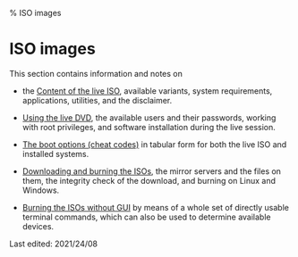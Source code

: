 % ISO images

# ISO images

This section contains information and notes on

+ the [Content of the live ISO](0201-cd-content_en.md#content-of-the-live-iso), available variants, system requirements, applications, utilities, and the disclaimer.

+ [Using the live DVD](0202-live-mode_en.md#use-live-dvd), the available users and their passwords, working with root privileges, and software installation during the live session.

+ [The boot options (cheat codes)](0204-cheatcodes_en.md#bootoptions-cheatcodes) in tabular form for both the live ISO and installed systems.

+ [Downloading and burning the ISOs](0206-cd-dl-burning_en.md#iso-download-and-burn), the mirror servers and the files on them, the integrity check of the download, and burning on Linux and Windows.

+ [Burning the ISOs without GUI](0207-cd-no-gui-burn_en.md#burn-dvd-without-gui) by means of a whole set of directly usable terminal commands, which can also be used to determine available devices.

<div id="rev">Last edited: 2021/24/08</div>
